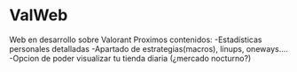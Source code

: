 # ValWeb
Web en desarrollo sobre Valorant
Proximos contenidos:
-Estadísticas personales detalladas
-Apartado de estrategias(macros), linups, oneways....
-Opcion de poder visualizar tu tienda diaria (¿mercado nocturno?)
